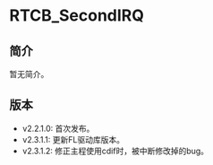 # RTCB_SecondIRQ
## 简介
暂无简介。

## 版本
- v2.2.1.0: 首次发布。
- v2.3.1.1: 更新FL驱动库版本。
- v2.3.1.2: 修正主程使用cdif时，被中断修改掉的bug。
